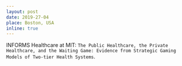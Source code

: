```yaml
---
layout: post
date: 2019-27-04
place: Boston, USA
inline: true
---
```


INFORMS Healthcare at MIT: `The Public Healthcare, the Private Healthcare, and the Waiting Game: Evidence from Strategic Gaming Models of Two-tier Health Systems`.
